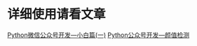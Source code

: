 # 详细使用请看文章

[Python微信公众号开发—小白篇(一)](https://mp.weixin.qq.com/s/iMPUC0yxI-zuf4AjtyAu6g)
[Python公众号开发—颜值检测](https://mp.weixin.qq.com/s/I0DxhIHkeqhc2LeQ2ICHeA)